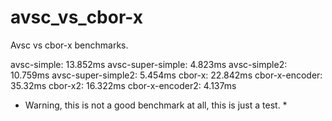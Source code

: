 # avsc_vs_cbor-x
Avsc vs cbor-x benchmarks.

avsc-simple: 13.852ms
avsc-super-simple: 4.823ms
avsc-simple2: 10.759ms
avsc-super-simple2: 5.454ms
cbor-x: 22.842ms
cbor-x-encoder: 35.32ms
cbor-x2: 16.322ms
cbor-x-encoder2: 4.137ms

* Warning, this is not a good benchmark at all, this is just a test. *
